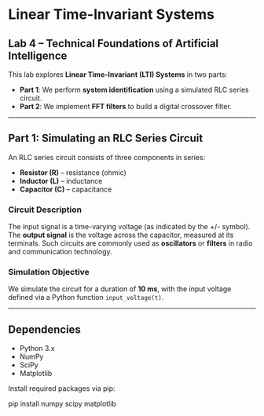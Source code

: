 # Linear Time-Invariant Systems
## Lab 4 – Technical Foundations of Artificial Intelligence

This lab explores **Linear Time-Invariant (LTI) Systems** in two parts:

- **Part 1**: We perform **system identification** using a simulated RLC series circuit.
- **Part 2**: We implement **FFT filters** to build a digital crossover filter.

---

## Part 1: Simulating an RLC Series Circuit

An RLC series circuit consists of three components in series:

- **Resistor (R)** – resistance (ohmic)
- **Inductor (L)** – inductance
- **Capacitor (C)** – capacitance

### Circuit Description

The input signal is a time-varying voltage (as indicated by the +/- symbol). The **output signal** is the voltage across the capacitor, measured at its terminals. Such circuits are commonly used as **oscillators** or **filters** in radio and communication technology.

### Simulation Objective

We simulate the circuit for a duration of **10 ms**, with the input voltage defined via a Python function `input_voltage(t)`.

---

##  Dependencies

- Python 3.x
- NumPy
- SciPy
- Matplotlib

Install required packages via pip:

pip install numpy scipy matplotlib
